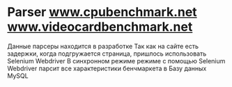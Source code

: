 # Parser www.cpubenchmark.net www.videocardbenchmark.net

Данные парсеры находится в разработке
Так как на сайте есть задержки, когда подгружается страница, пришлось использовать Selenium Webdriver
В синхронном режиме режиме с помощью Selenium Webdriver парсит все характеристики  бенчмаркета в Базу данных MySQL




